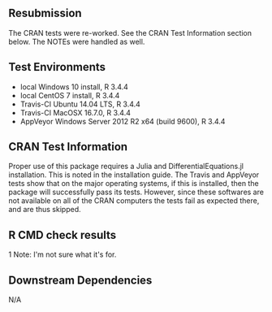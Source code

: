 ## Resubmission

The CRAN tests were re-worked. See the CRAN Test Information section below. The NOTEs
were handled as well.

## Test Environments

* local Windows 10 install, R 3.4.4
* local CentOS 7 install, R 3.4.4
* Travis-CI Ubuntu 14.04 LTS, R 3.4.4
* Travis-CI MacOSX 16.7.0, R 3.4.4
* AppVeyor Windows Server 2012 R2 x64 (build 9600), R 3.4.4

## CRAN Test Information

Proper use of this package requires a Julia and DifferentialEquations.jl installation. 
This is noted in the installation guide. The Travis and AppVeyor tests show that on 
the major operating systems, if this is installed, then the package will successfully 
pass its tests. However, since these softwares are not available on all of the CRAN
computers the tests fail as expected there, and are thus skipped. 
        
## R CMD check results

1 Note: I'm not sure what it's for.

## Downstream Dependencies

N/A
